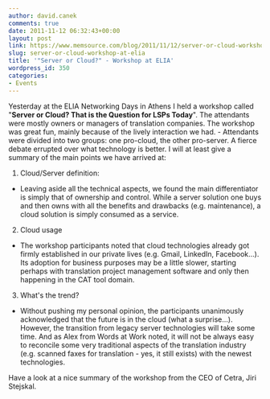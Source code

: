 ```yaml
---
author: david.canek
comments: true
date: 2011-11-12 06:32:43+00:00
layout: post
link: https://www.memsource.com/blog/2011/11/12/server-or-cloud-workshop-at-elia/
slug: server-or-cloud-workshop-at-elia
title: '"Server or Cloud?" - Workshop at ELIA'
wordpress_id: 350
categories:
- Events
---
```


Yesterday at the ELIA Networking Days in Athens I held a workshop called "**Server or Cloud? That is the Question for LSPs Today**". The attendants were mostly owners or managers of translation companies. The workshop was great fun, mainly because of the lively interaction we had. - Attendants were divided into two groups: one pro-cloud, the other pro-server. A fierce debate errupted over what technology is better. I will at least give a summary of the main points we have arrived at:<!-- more -->

1. Cloud/Server definition:



	
  * Leaving aside all the technical aspects, we found the main differentiator is simply that of ownership and control. While a server solution one buys and then owns with all the benefits and drawbacks (e.g. maintenance), a cloud solution is simply consumed as a service.


2. Cloud usage

	
  * The workshop participants noted that cloud technologies already got firmly established in our private lives (e.g. Gmail, LinkedIn, Facebook...). Its adoption for business purposes may be a little slower, starting perhaps with translation project management software and only then happening in the CAT tool domain.


3. What's the trend?

	
  * Without pushing my personal opinion, the participants unanimously acknowledged that the future is in the cloud (what a surprise...). However, the transition from legacy server technologies will take some time. And as Alex from Words at Work noted, it will not be always easy to reconcile some very traditional aspects of the translation industry (e.g. scanned faxes for translation - yes, it still exists) with the newest technologies.


Have a look at a nice summary of the workshop from the CEO of Cetra, Jiri Stejskal.
